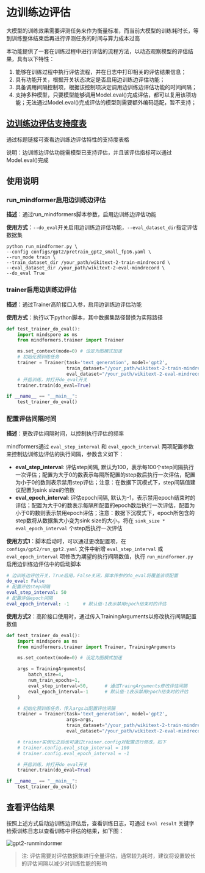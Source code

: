 # 边训练边评估

大模型的训练效果需要评测任务来作为衡量标准，而当前大模型的训练耗时长，等到训练整体结束后再进行评测任务的时间与算力成本过高

本功能提供了一套在训练过程中进行评估的流程方法，以动态观察模型的评估结果，具有以下特性：

1. 能够在训练过程中执行评估流程，并在日志中打印相关的评估结果信息；
2. 具有功能开关，根据开关状态决定是否启用边训练边评估功能；
3. 具备调用间隔控制项，根据该控制项决定调用边训练边评估功能的时间间隔；
4. 支持多种模型，只要模型能够调用Model.eval()完成评估，都可以复用该项功能；无法通过Model.eval()完成评估的模型则需要额外编码适配，暂不支持；

## [边训练边评估支持度表](../model_support_list.md#边训练边评估支持度表)

通过标题链接可查看边训练边评估特性的支持度表格

说明：边训练边评估功能需模型已支持评估，并且该评估指标可以通过Model.eval()完成

## 使用说明

### run_mindformer启用边训练边评估

**描述**：通过run_mindformers脚本参数，启用边训练边评估功能

**使用方式**：`--do_eval`开关启用边训练边评估功能，`--eval_dataset_dir`指定评估数据集

```shell
python run_mindformer.py \
--config configs/gpt2/pretrain_gpt2_small_fp16.yaml \
--run_mode train \
--train_dataset_dir /your_path/wikitext-2-train-mindrecord \
--eval_dataset_dir /your_path/wikitext-2-eval-mindrecord \
--do_eval True
```

### trainer启用边训练边评估

**描述**：通过Trainer高阶接口入参，启用边训练边评估功能

**使用方式**：执行以下python脚本，其中数据集路径替换为实际路径

```python
def test_trainer_do_eval():
    import mindspore as ms
    from mindformers.trainer import Trainer

    ms.set_context(mode=0) # 设定为图模式加速
    # 初始化预训练任务
    trainer = Trainer(task='text_generation', model='gpt2',
                      train_dataset="/your_path/wikitext-2-train-mindrecord",
                      eval_dataset="/your_path/wikitext-2-eval-mindrecord")
    # 开启训练，并打开do_eval开关
    trainer.train(do_eval=True)

if __name__ == "__main__":
    test_trainer_do_eval()
```

### 配置评估间隔时间

**描述**：更改评估间隔时间，以控制执行评估的频率

mindformers通过 `eval_step_interval` 和 `eval_epoch_interval` 两项配置参数来控制边训练边评估的执行间隔，参数含义如下：

- **eval_step_interval**: 评估step间隔, 默认为100，表示每100个step间隔执行一次评估；配置为大于0的数表示每隔所配置的step数后执行一次评估，配置为小于0的数则表示禁用step评估；注意：在数据下沉模式下，step间隔值建议配置为sink size的倍数
- **eval_epoch_interval**: 评估epoch间隔, 默认为-1，表示禁用epoch结束时的评估；配置为大于0的数表示每隔所配置的epoch数后执行一次评估，配置为小于0的数则表示禁用epoch评估；注意：数据下沉模式下，epoch所包含的step数将从数据集大小变为sink size的大小，将在 `sink_size * eval_epoch_interval` 个step后执行一次评估

**使用方式1**：脚本启动时，可以通过更改配置项，在 `configs/gpt2/run_gpt2.yaml` 文件中新增 `eval_step_interval` 或 `eval_epoch_interval` 项修改为期望的执行间隔数值，执行 `run_mindformer.py` 启用边训练边评估中的启动脚本

```yaml
# 边训练边评估开关，True启用，False关闭，脚本传参的do_eval将覆盖该项配置
do_eval: False
# 配置评估step间隔
eval_step_interval: 50
# 配置评估epoch间隔
eval_epoch_interval: -1     # 默认值-1表示禁用epoch结束时的评估
```

**使用方式2**：高阶接口使用时，通过传入TrainingArguments以修改执行间隔配置数值

```python
def test_trainer_do_eval():
    import mindspore as ms
    from mindformers.trainer import Trainer, TrainingArguments

    ms.set_context(mode=0) # 设定为图模式加速

    args = TrainingArguments(
        batch_size=4,
        num_train_epochs=1,
        eval_step_interval=50,      # 通过TraingArguments修改评估间隔
        eval_epoch_interval=-1      # 默认值-1表示禁用epoch结束时的评估
    )

    # 初始化预训练任务，传入args以配置评估间隔
    trainer = Trainer(task='text_generation', model='gpt2',
                      args=args,
                      train_dataset="/your_path/wikitext-2-train-mindrecord",
                      eval_dataset="/your_path/wikitext-2-eval-mindrecord")

    # trainer实例化之后也可通过trainer.config对配置进行修改，如下
    # trainer.config.eval_step_interval = 100
    # trainer.config.eval_epoch_interval = -1

    # 开启训练，并打开do_eval开关
    trainer.train(do_eval=True)

if __name__ == "__main__":
    test_trainer_do_eval()
```

## 查看评估结果

按照上述方式启动边训练边评估后，查看训练日志，可通过 `Eval result` 关键字检索训练日志以查看训练中评估的结果，如下图：

![gpt2-runmindormer](https://foruda.gitee.com/images/1686903702963042587/d2c01f36_7579591.png "gpt2-ppl.png")

> 注: 评估需要对评估数据集进行全量评估，通常较为耗时，建议将设置较长的评估间隔以减少对训练性能的影响
